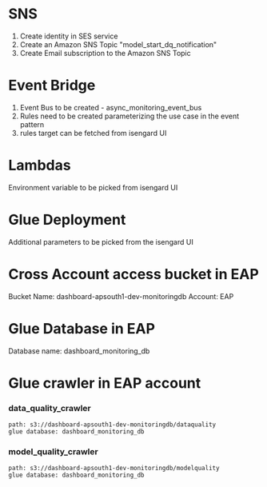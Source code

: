 # SNS
1. Create identity in SES service
2. Create an Amazon SNS Topic "model_start_dq_notification"
3. Create Email subscription to the Amazon SNS Topic

# Event Bridge 
1. Event Bus to be created - async_monitoring_event_bus
2. Rules need to be created parameterizing the use case in the event pattern 
3. rules target can be fetched from isengard UI 

# Lambdas
Environment variable to be picked from isengard UI

# Glue Deployment 
Additional parameters to be picked from the isengard UI

#  Cross Account access bucket in EAP
Bucket Name: dashboard-apsouth1-dev-monitoringdb
Account: EAP

# Glue Database in EAP 
Database name: dashboard_monitoring_db

# Glue crawler in EAP account
### data_quality_crawler
    path: s3://dashboard-apsouth1-dev-monitoringdb/dataquality
    glue database: dashboard_monitoring_db

### model_quality_crawler
    path: s3://dashboard-apsouth1-dev-monitoringdb/modelquality
    glue database: dashboard_monitoring_db
   


